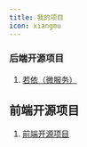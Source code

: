 ```yaml
---
title: 我的项目
icon: xiangmu
---
```


### 后端开源项目 ###
1. [若依（微服务）](https://gitee.com/y_project/RuoYi-Cloud)

## 前端开源项目 ##
1. [前端开源项目](前端开源项目.md)
